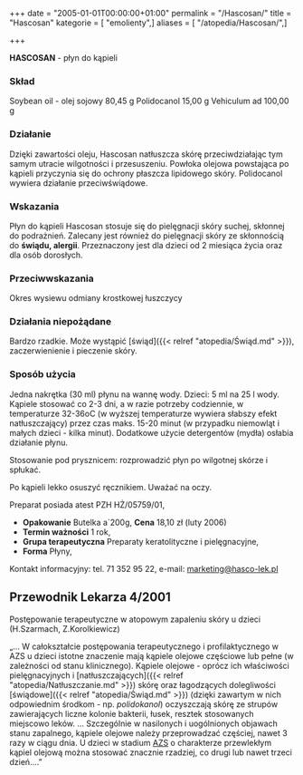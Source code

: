 +++
date = "2005-01-01T00:00:00+01:00"
permalink = "/Hascosan/"
title = "Hascosan"
kategorie = [ "emolienty",]
aliases = [ "/atopedia/Hascosan/",]

+++

**HASCOSAN** - płyn do kąpieli

### Skład

Soybean oil - olej sojowy 80,45 g Polidocanol 15,00 g Vehiculum ad 100,00 g

### Działanie

Dzięki zawartości oleju, Hascosan natłuszcza skórę przeciwdziałając tym samym utracie wilgotności i przesuszeniu. Powłoka olejowa powstająca po kąpieli przyczynia się do ochrony płaszcza lipidowego skóry. Polidocanol wywiera działanie przeciwświądowe.

### Wskazania

Płyn do kąpieli Hascosan stosuje się do pielęgnacji skóry suchej, skłonnej do podrażnień. Zalecany jest również do pielęgnacji skóry ze skłonnością do **świądu, alergii**. Przeznaczony jest dla dzieci od 2 miesiąca życia oraz dla osób dorosłych.

### Przeciwwskazania

Okres wysiewu odmiany krostkowej łuszczycy

### Działania niepożądane

Bardzo rzadkie. Może wystąpić [świąd]({{< relref "atopedia/Świąd.md" >}}), zaczerwienienie i pieczenie skóry.

### Sposób użycia

Jedna nakrętka (30 ml) płynu na wannę wody. Dzieci: 5 ml na 25 l wody. Kąpiele stosować co 2-3 dni, a w razie potrzeby codziennie, w temperaturze 32-36oC (w wyższej temperaturze wywiera słabszy efekt natłuszczający) przez czas maks. 15-20 minut (w przypadku niemowląt i małych dzieci - kilka minut). Dodatkowe użycie detergentów (mydła) osłabia działanie płynu.

Stosowanie pod prysznicem: rozprowadzić płyn po wilgotnej skórze i spłukać.

Po kąpieli lekko osuszyć ręcznikiem. Uważać na oczy.

Preparat posiada atest PZH HŻ/05759/01,

-   **Opakowanie** Butelka a\`200g, **Cena** 18,10 zł (luty 2006)
-   **Termin ważności** 1 rok,
-   **Grupa terapeutyczna** Preparaty keratolityczne i pielęgnacyjne,
-   **Forma** Płyny,

Kontakt informacyjny: tel. 71 352 95 22, e-mail: marketing@hasco-lek.pl

Przewodnik Lekarza 4/2001
-------------------------

Postępowanie terapeutyczne w atopowym zapaleniu skóry u dzieci (H.Szarmach, Z.Korolkiewicz)

„... W całokształcie postępowania terapeutycznego i profilaktycznego w AZS u dzieci istotne znaczenie mają kąpiele olejowe częściowe lub pełne (w zależności od stanu klinicznego). Kąpiele olejowe - oprócz ich właściwości pielęgnacyjnych i [natłuszczających]({{< relref "atopedia/Natłuszczanie.md" >}}) skórę oraz łagodzących dolegliwości [świądowe]({{< relref "atopedia/Świąd.md" >}}) (dzięki zawartym w nich odpowiednim środkom - np. *polidokanol*) oczyszczają skórę ze strupów zawierających liczne kolonie bakterii, łusek, resztek stosowanych miejscowo leków. ... Szczególnie w nasilonych i uogólnionych objawach stanu zapalnego, kąpiele olejowe należy przeprowadzać częściej, nawet 3 razy w ciągu dnia. U dzieci w stadium [AZS](/atopedia/AZS) o charakterze przewlekłym kąpiel olejową można stosować znacznie rzadziej, co drugi lub nawet trzeci dzień....”
